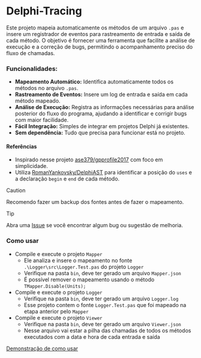 # Delphi-Tracing
Este projeto mapeia automaticamente os métodos de um arquivo `.pas` e insere um registrador de eventos para rastreamento de entrada e saída de cada método. O objetivo é fornecer uma ferramenta que facilite a análise de execução e a correção de bugs, permitindo o acompanhamento preciso do fluxo de chamadas.
### Funcionalidades:
- **Mapeamento Automático:** Identifica automaticamente todos os métodos no arquivo `.pas`.
- **Rastreamento de Eventos:** Insere um log de entrada e saída em cada método mapeado.
- **Análise de Execução:** Registra as informações necessárias para análise posterior do fluxo do programa, ajudando a identificar e corrigir bugs com maior facilidade.
- **Fácil Integração:** Simples de integrar em projetos Delphi já existentes.
- **Sem dependência:** Tudo que precisa para funcionar está no projeto.
#### Referências
- Inspirado nesse projeto [ase379/gpprofile2017](https://github.com/ase379/gpprofile2017) com foco em simplicidade.
- Utiliza [RomanYankovsky/DelphiAST](https://github.com/RomanYankovsky/DelphiAST) para identificar a posição do `uses` e a declaração `begin` e `end` de cada método.

> [!CAUTION]
> Recomendo fazer um backup dos fontes antes de fazer o mapeamento.

> [!TIP]
> Abra uma [Issue](https://github.com/e-delphi/Delphi-Tracing/issues/new) se você encontrar algum bug ou sugestão de melhoria.

### Como usar
- Compile e execute o projeto `Mapper`
  - Ele analiza e insere o mapeamento no fonte `.\Logger\src\Logger.Test.pas` do projeto `Logger`
  - Verifique na pasta `bin`, deve ter gerado um arquivo `Mapper.json`
  - É possível remover o mapeamento usando o método `TMapper.Disable(Units);`
- Compile e execute o projeto `Logger`
  - Verifique na pasta `bin`, deve ter gerado um arquivo `Logger.log`
  - Esse projeto contem o fonte `Logger.Test.pas` que foi mapeado na etapa anterior pelo `Mapper`
- Compile e execute o projeto `Viewer`
  - Verifique na pasta `bin`, deve ter gerado um arquivo `Viewer.json`
  - Nesse arquivo vai estar a pilha das chamadas de todos os métodos executados com a data e hora de cada entrada e saída

[Demonstração de como usar](https://github.com/e-delphi/Delphi-Tracing/blob/main/demo.mp4)
